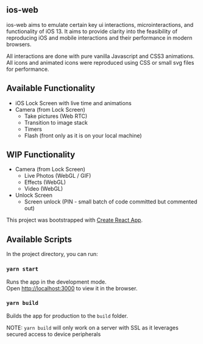 ## ios-web
ios-web aims to emulate certain key ui interactions, microinteractions, and functionality of iOS 13. It aims to provide clarity into the feasibility of reproducing iOS and mobile interactions and their performance in modern browsers.

All interactions are done with pure vanilla Javascript and CSS3 animations. All icons and animated icons were reproduced using CSS or small svg files for performance.

## Available Functionality
- iOS Lock Screen with live time and animations
- Camera (from Lock Screen)
  - Take pictures (Web RTC)
  - Transition to image stack
  - Timers
  - Flash (front only as it is on your local machine)

## WIP Functionality
- Camera (from Lock Screen)
  - Live Photos (WebGL / GIF)
  - Effects (WebGL)
  - Video (WebGL)
- Unlock Screen
  - Screen unlock (PIN - small batch of code committed but commented out)


This project was bootstrapped with [Create React App](https://github.com/facebook/create-react-app).

## Available Scripts

In the project directory, you can run:

### `yarn start`

Runs the app in the development mode.<br />
Open [http://localhost:3000](http://localhost:3000) to view it in the browser.

### `yarn build`

Builds the app for production to the `build` folder.<br />

NOTE: `yarn build` will only work on a server with SSL as it leverages secured access to device peripherals